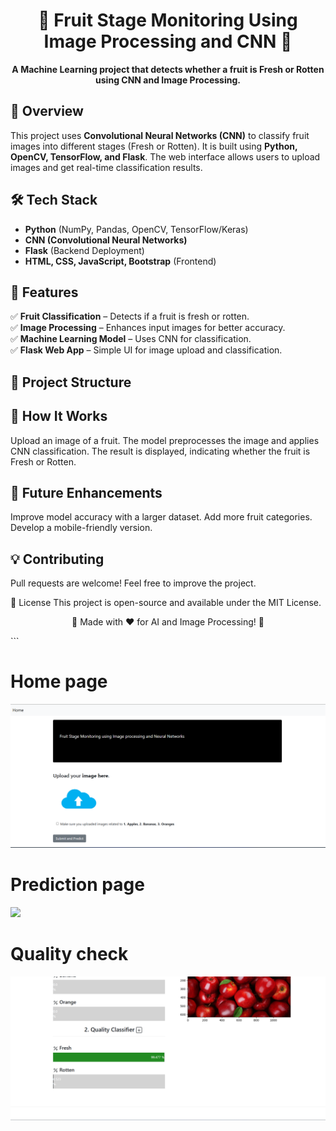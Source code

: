 <h1 align="center">🍎 Fruit Stage Monitoring Using Image Processing and CNN 🍌</h1>

<p align="center">
  <b>A Machine Learning project that detects whether a fruit is Fresh or Rotten using CNN and Image Processing.</b>
</p>

## 🚀 Overview
This project uses **Convolutional Neural Networks (CNN)** to classify fruit images into different stages (Fresh or Rotten). 
It is built using **Python, OpenCV, TensorFlow, and Flask**. The web interface allows users to upload images and get real-time classification results.

## 🛠 Tech Stack
- **Python** (NumPy, Pandas, OpenCV, TensorFlow/Keras)
- **CNN (Convolutional Neural Networks)**
- **Flask** (Backend Deployment)
- **HTML, CSS, JavaScript, Bootstrap** (Frontend)

## 🌟 Features
✅ **Fruit Classification** – Detects if a fruit is fresh or rotten.  
✅ **Image Processing** – Enhances input images for better accuracy.  
✅ **Machine Learning Model** – Uses CNN for classification.  
✅ **Flask Web App** – Simple UI for image upload and classification.  

## 📂 Project Structure

## 🎯 How It Works
Upload an image of a fruit.
The model preprocesses the image and applies CNN classification.
The result is displayed, indicating whether the fruit is Fresh or Rotten.
## 📌 Future Enhancements
Improve model accuracy with a larger dataset.
Add more fruit categories.
Develop a mobile-friendly version.
## 💡 Contributing
Pull requests are welcome! Feel free to improve the project.

📝 License
This project is open-source and available under the MIT License.

<p align="center">🍎 Made with ❤️ for AI and Image Processing! 🍌</p> ```

<h1>Home page</h1>
<img src="./images/Homepage.png">
<h1>Prediction page</h1>
<img src="./images/Predictionpage.png">
<h1>Quality check</h1>
<img src="./images/qualitycheck.png">